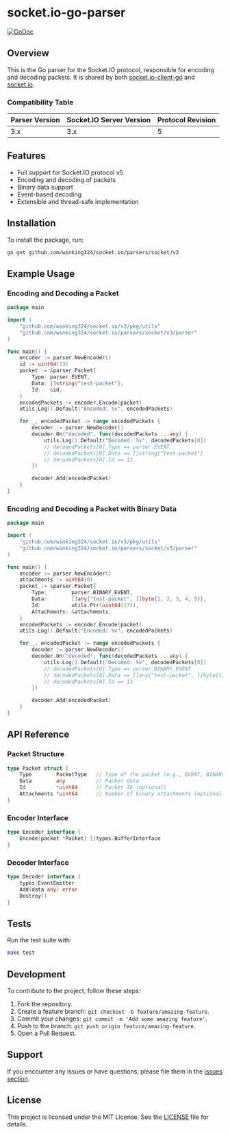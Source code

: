 # socket.io-go-parser

[![GoDoc](https://pkg.go.dev/badge/github.com/winking324/socket.io/parsers/socket/v3?utm_source=godoc)](https://pkg.go.dev/github.com/winking324/socket.io/parsers/socket/v3)

## Overview

This is the Go parser for the Socket.IO protocol, responsible for encoding and decoding packets. It is shared by both [socket.io-client-go](https://github.com/winking324/socket.io/tree/v3/clients/socket) and [socket.io](https://github.com/winking324/socket.io/tree/v3/servers/socket).

### Compatibility Table

| Parser Version | Socket.IO Server Version  | Protocol Revision |
|----------------|---------------------------|-------------------|
| 3.x            | 3.x                       | 5                 |

## Features

- Full support for Socket.IO protocol v5
- Encoding and decoding of packets
- Binary data support
- Event-based decoding
- Extensible and thread-safe implementation

## Installation

To install the package, run:

```bash
go get github.com/winking324/socket.io/parsers/socket/v3
```

## Example Usage

### Encoding and Decoding a Packet

```go
package main

import (
    "github.com/winking324/socket.io/v3/pkg/utils"
    "github.com/winking324/socket.io/parsers/socket/v3/parser"
)

func main() {
    encoder := parser.NewEncoder()
    id := uint64(13)
    packet := &parser.Packet{
        Type: parser.EVENT,
        Data: []string{"test-packet"},
        Id:   &id,
    }
    encodedPackets := encoder.Encode(packet)
    utils.Log().Default("Encoded: %v", encodedPackets)

    for _, encodedPacket := range encodedPackets {
        decoder := parser.NewDecoder()
        decoder.On("decoded", func(decodedPackets ...any) {
            utils.Log().Default("Decoded: %v", decodedPackets[0])
            // decodedPackets[0].Type == parser.EVENT
            // decodedPackets[0].Data == []string{"test-packet"}
            // decodedPackets[0].Id == 13
        })

        decoder.Add(encodedPacket)
    }
}
```

### Encoding and Decoding a Packet with Binary Data

```go
package main

import (
    "github.com/winking324/socket.io/v3/pkg/utils"
    "github.com/winking324/socket.io/parsers/socket/v3/parser"
)

func main() {
    encoder := parser.NewEncoder()
    attachments := uint64(0)
    packet := &parser.Packet{
        Type:        parser.BINARY_EVENT,
        Data:        []any{"test-packet", []byte{1, 2, 3, 4, 5}},
        Id:          utils.Ptr(uint64(13)),
        Attachments: &attachments,
    }
    encodedPackets := encoder.Encode(packet)
    utils.Log().Default("Encoded: %v", encodedPackets)

    for _, encodedPacket := range encodedPackets {
        decoder := parser.NewDecoder()
        decoder.On("decoded", func(decodedPackets ...any) {
            utils.Log().Default("Decoded: %v", decodedPackets[0])
            // decodedPackets[0].Type == parser.BINARY_EVENT
            // decodedPackets[0].Data == []any{"test-packet", []byte{1, 2, 3, 4, 5}}
            // decodedPackets[0].Id == 13
        })

        decoder.Add(encodedPacket)
    }
}
```

## API Reference

### Packet Structure

```go
type Packet struct {
    Type        PacketType   // Type of the packet (e.g., EVENT, BINARY_EVENT)
    Data        any          // Packet data
    Id          *uint64      // Packet ID (optional)
    Attachments *uint64      // Number of binary attachments (optional)
}
```

### Encoder Interface

```go
type Encoder interface {
    Encode(packet *Packet) []types.BufferInterface
}
```

### Decoder Interface

```go
type Decoder interface {
    types.EventEmitter
    Add(data any) error
    Destroy()
}
```

## Tests

Run the test suite with:

```bash
make test
```

## Development

To contribute to the project, follow these steps:

1. Fork the repository.
2. Create a feature branch: `git checkout -b feature/amazing-feature`.
3. Commit your changes: `git commit -m 'Add some amazing feature'`.
4. Push to the branch: `git push origin feature/amazing-feature`.
5. Open a Pull Request.

## Support

If you encounter any issues or have questions, please file them in the [issues section](https://github.com/winking324/socket.io/issues).

## License

This project is licensed under the MIT License. See the [LICENSE](LICENSE) file for details.

